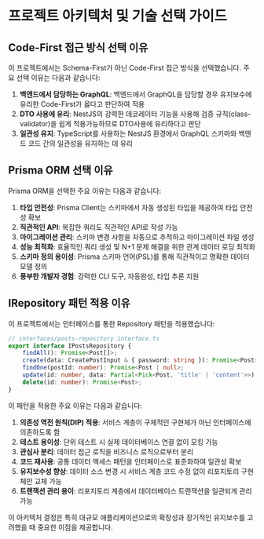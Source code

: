 # 프로젝트 아키텍처 및 기술 선택 가이드

## Code-First 접근 방식 선택 이유

이 프로젝트에서는 Schema-First가 아닌 Code-First 접근 방식을 선택했습니다. 주요 선택 이유는 다음과 같습니다:

1. **백엔드에서 담당하는 GraphQL**: 백엔드에서 GraphQL을 담당할 경우 유지보수에 유리한 Code-First가 옳다고 판단하여 적용
2. **DTO 사용에 유리**: NestJS의 강력한 데코레이터 기능을 사용해 검증 규칙(class-validator)을 쉽게 적용가능하므로 DTO사용에 유리하다고 판단
3. **일관성 유지**: TypeScript를 사용하는 NestJS 환경에서 GraphQL 스키마와 백엔드 코드 간의 일관성을 유지하는 데 유리
## Prisma ORM 선택 이유

Prisma ORM을 선택한 주요 이유는 다음과 같습니다:

1. **타입 안전성**: Prisma Client는 스키마에서 자동 생성된 타입을 제공하여 타입 안전성 확보
2. **직관적인 API**: 복잡한 쿼리도 직관적인 API로 작성 가능
3. **마이그레이션 관리**: 스키마 변경 사항을 자동으로 추적하고 마이그레이션 파일 생성
4. **성능 최적화**: 효율적인 쿼리 생성 및 N+1 문제 해결을 위한 관계 데이터 로딩 최적화
5. **스키마 정의 용이성**: Prisma 스키마 언어(PSL)를 통해 직관적이고 명확한 데이터 모델 정의
6. **풍부한 개발자 경험**: 강력한 CLI 도구, 자동완성, 타입 추론 지원

## IRepository 패턴 적용 이유

이 프로젝트에서는 인터페이스를 통한 Repository 패턴을 적용했습니다:

```typescript
// interfaces/posts-repository.interface.ts
export interface IPostsRepository {
    findAll(): Promise<Post[]>;
    create(data: CreatePostInput & { password: string }): Promise<Post>;
    findOne(postId: number): Promise<Post | null>;
    update(id: number, data: Partial<Pick<Post, 'title' | 'content'>>): Promise<Post>;
    delete(id: number): Promise<Post>;
}
```

이 패턴을 적용한 주요 이유는 다음과 같습니다:

1. **의존성 역전 원칙(DIP) 적용**: 서비스 계층이 구체적인 구현체가 아닌 인터페이스에 의존하도록 함
2. **테스트 용이성**: 단위 테스트 시 실제 데이터베이스 연결 없이 모킹 가능
3. **관심사 분리**: 데이터 접근 로직을 비즈니스 로직으로부터 분리
4. **코드 재사용**: 공통 데이터 액세스 패턴을 인터페이스로 표준화하여 일관성 확보
5. **유지보수성 향상**: 데이터 소스 변경 시 서비스 계층 코드 수정 없이 리포지토리 구현체만 교체 가능
6. **트랜잭션 관리 용이**: 리포지토리 계층에서 데이터베이스 트랜잭션을 일관되게 관리 가능

이 아키텍처 결정은 특히 대규모 애플리케이션으로의 확장성과 장기적인 유지보수를 고려했을 때 중요한 이점을 제공합니다.